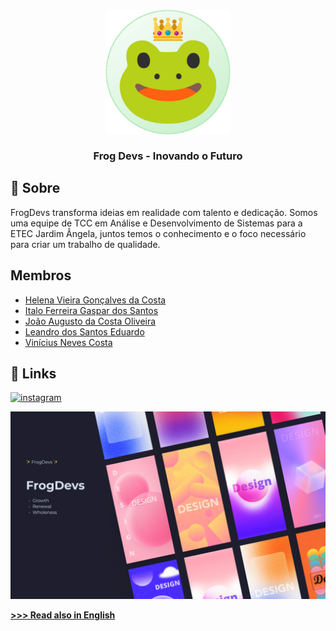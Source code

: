 <h3 align="center">
	<img src="assets\readme.png" width="200" height="200" alt="Logo"/><br/>
	<br/>
	Frog Devs - Inovando o Futuro
</h3>

## 🚀 Sobre

FrogDevs transforma ideias em realidade com talento e dedicação. Somos uma equipe de TCC em Análise e Desenvolvimento de Sistemas para a ETEC Jardim Ângela, juntos temos o conhecimento e o foco necessário para criar um trabalho de qualidade. 

## Membros

- [Helena Vieira Gonçalves da Costa](https://github.com/ahaiiro)
- [Italo Ferreira Gaspar dos Santos](https://github.com/ItaloGaspar)
- [João Augusto da Costa Oliveira](https://github.com/Jokxis)
- [Leandro dos Santos Eduardo](https://github.com/miraibr)
- [Vinícius Neves Costa](https://github.com/Jolonte)

## 🔗 Links
[![instagram](https://img.shields.io/badge/instagram-1DA1F2?style=for-the-badge&logo=instagram&logoColor=white)](https://www.instagram.com/frogdevs/)
	
<p align="center">
  <img src="assets\banner.png" alt="Banner"/>
</p>

[**>>> Read also in English**](https://github.com/FrogDevs/.github/blob/main/profile/en_readme.md)
